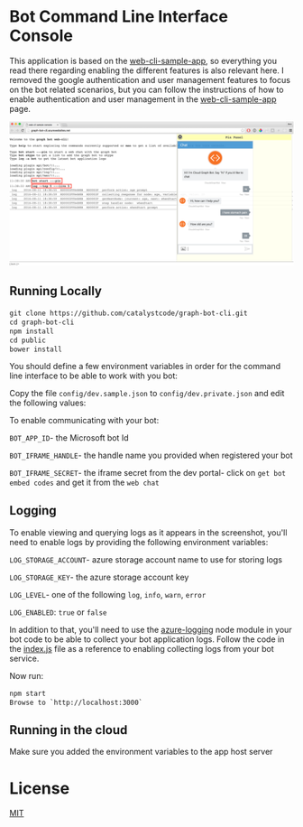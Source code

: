
Bot Command Line Interface Console
==================================

This application is based on the [web-cli-sample-app](https://github.com/amiturgman/web-cli), so everything you read there regarding enabling the different features is also relevant here.
I removed the google authentication and user management features to focus on the bot related scenarios, but you can follow the instructions of how to enable authentication and user management in the [web-cli-sample-app](https://github.com/amiturgman/web-cli) page.

![Example for the app](https://github.com/catalystcode/graph-bot-cli/raw/master/images/screenshot.png "Screenshot")


Running Locally
---------------
	git clone https://github.com/catalystcode/graph-bot-cli.git
	cd graph-bot-cli
	npm install
	cd public
	bower install

	
	
You should define a few environment variables in order for the command line interface to be able to work with you bot:

Copy the file `config/dev.sample.json` to `config/dev.private.json` and edit the following values:

To enable communicating with your bot:

`BOT_APP_ID`- the Microsoft bot Id

`BOT_IFRAME_HANDLE`- the handle name you provided when registered your bot

`BOT_IFRAME_SECRET`- the iframe secret from the dev portal- click on `get bot embed codes` and get it from the `web chat`


Logging
-------

To enable viewing and querying logs as it appears in the screenshot, you'll need to enable logs by providing the following environment variables:

`LOG_STORAGE_ACCOUNT`- azure storage account name to use for storing logs

`LOG_STORAGE_KEY`- the azure storage account key

`LOG_LEVEL`- one  of the following `log`, `info`, `warn`, `error`

`LOG_ENABLED`: `true` or `false`


In addition to that, you'll need to use the [azure-logging](https://github.com/amiturgman/azure-logging) node module in your bot code to be able to collect your bot application logs.
Follow the code in the [index.js](index.js) file as a reference to enabling collecting logs from your bot service.

Now run:

	npm start
	Browse to `http://localhost:3000`


Running in the cloud
--------------------
Make sure you added the environment variables to the app host server


# License
[MIT](LICENSE)


